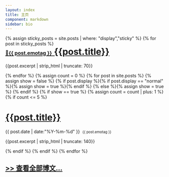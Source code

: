 ```yaml
---
layout: index
title: 主页
component: markdown
sidebar: bio
---
```

<style type="text/css">
#recent-posts>*:first-child {
    margin-top: 0 !important;
}
.markdown-body a {
	font-weight: 400;
}
.sticky-symbol {
	font-size: 16px;
}
.emotag {
	padding-left: 8px;
	font-size: .8em;
}
</style>

<div id="recent-posts">
{% assign sticky_posts = site.posts | where: "display","sticky" %}
{% for post in sticky_posts %}
	<h1 class="sticky-header">
		<a href="{{post.url}}"><span class="sticky-symbol">📌{{ post.emotag }}</span> {{post.title}}</a>
	</h1>
	<p>{{post.excerpt | strip_html | truncate: 70}}</p>
{% endfor %}
{% assign count = 0 %}
{% for post in site.posts %}
	{% assign show = false %}
	{% if post.display %}{% if post.display == "normal" %}{% assign show = true %}{% endif %}
	{% else %}{% assign show = true %}
	{% endif %}
	{% if show == true %}
	{% assign count = count | plus: 1 %}
	{% if count <= 5 %}
	<h1><a href="{{post.url}}">{{post.title}}</a></h1>
	<p>{{ post.date | date:"%Y-%m-%d" }}<span class="emotag">{{ post.emotag }}</span></p>
	<p>{{post.excerpt | strip_html | truncate: 140}}</p>
	{% endif %}
	{% endif %}
{% endfor %}

<h2><a href="/posts" style="">>> 查看全部博文...</a></h2>
</div>